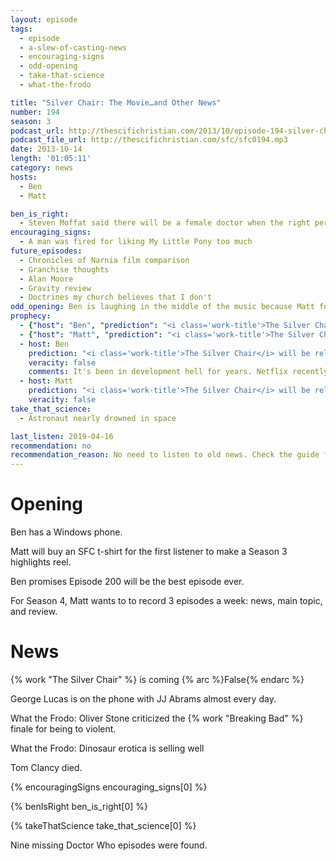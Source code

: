 ```yaml
---
layout: episode
tags:
  - episode
  - a-slew-of-casting-news
  - encouraging-signs
  - odd-opening
  - take-that-science
  - what-the-frodo

title: "Silver Chair: The Movie…and Other News"
number: 194
season: 3
podcast_url: http://thescifichristian.com/2013/10/episode-194-silver-chair-the-movie-and-other-news/
podcast_file_url: http://thescifichristian.com/sfc/sfc0194.mp3
date: 2013-10-14
length: '01:05:11'
category: news
hosts:
  - Ben
  - Matt

ben_is_right:
  - Steven Moffat said there will be a female doctor when the right person comes along, not just for the sake of political correctness.
encouraging_signs:
  - A man was fired for liking My Little Pony too much
future_episodes:
  - Chronicles of Narnia film comparison
  - Granchise thoughts
  - Alan Moore
  - Gravity review
  - Doctrines my church believes that I don't
odd_opening: Ben is laughing in the middle of the music because Matt forgot to start recording. 
prophecy:
  - {"host": "Ben", "prediction": "<i class='work-title'>The Silver Chair</i> will be released in 2016", "veracity": false, "comments": "It's been in development hell for years. Netflix recently bought the rights to all seven books, so that's probably when we'll see this adaptation."}
  - {"host": "Matt", "prediction": "<i class='work-title'>The Silver Chair</i> will be released in 2016", "veracity": false, "comments": ""}
  - host: Ben
    prediction: "<i class='work-title'>The Silver Chair</i> will be released in 2016"
    veracity: false
    comments: It's been in development hell for years. Netflix recently bought the rights to all seven books, so that's probably when we'll see this adaptation.
  - host: Matt
    prediction: "<i class='work-title'>The Silver Chair</i> will be released in 2016"
    veracity: false
take_that_science:
  - Astronaut nearly drowned in space

last_listen: 2019-04-16
recommendation: no
recommendation_reason: No need to listen to old news. Check the guide for what's interesting in hindsight.
---
```

# Opening
Ben has a Windows phone.

Matt will buy an SFC t-shirt for the first listener to make a Season 3 highlights reel.

Ben promises Episode 200 will be the best episode ever.

For Season 4, Matt wants to to record 3 episodes a week: news, main topic, and review. 



# News
{% work "The Silver Chair" %} is coming {% arc %}False{% endarc %}

George Lucas is on the phone with JJ Abrams almost every day. 

What the Frodo: Oliver Stone criticized the {% work "Breaking Bad" %} finale for being to violent. 

What the Frodo: Dinosaur erotica is selling well

Tom Clancy died.

{% encouragingSigns encouraging_signs[0] %}

{% benIsRight ben_is_right[0] %}

{% takeThatScience take_that_science[0] %}

Nine missing Doctor Who episodes were found.